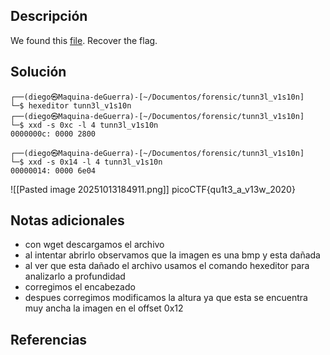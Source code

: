 ## Descripción
We found this [file](https://mercury.picoctf.net/static/da18eed3d15fd04f7b076bdcecf15b27/tunn3l_v1s10n). Recover the flag.
## Solución
```
┌──(diego㉿Maquina-deGuerra)-[~/Documentos/forensic/tunn3l_v1s10n]
└─$ hexeditor tunn3l_v1s10n 
┌──(diego㉿Maquina-deGuerra)-[~/Documentos/forensic/tunn3l_v1s10n]
└─$ xxd -s 0xc -l 4 tunn3l_v1s10n
0000000c: 0000 2800
```

```
┌──(diego㉿Maquina-deGuerra)-[~/Documentos/forensic/tunn3l_v1s10n]
└─$ xxd -s 0x14 -l 4 tunn3l_v1s10n
00000014: 0000 6e04   
```

![[Pasted image 20251013184911.png]]
picoCTF{qu1t3_a_v13w_2020}
## Notas adicionales
+ con wget descargamos el archivo
+ al intentar abrirlo observamos que la imagen es una bmp y esta dañada
+ al ver que esta dañado el archivo usamos el comando hexeditor para analizarlo a profundidad
+ corregimos el encabezado
+ despues corregimos modificamos la altura ya que esta se encuentra muy ancha la imagen en el offset 0x12

## Referencias